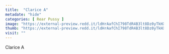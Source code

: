 ```yaml
---
title:  "Clarice A"
metadate: "hide"
categories: [ Rear Pussy ]
image: "https://external-preview.redd.it/ldHrAafChI798TdR4B3lt8Dz0yTkHXPSvADs3-b4xUE.jpg?auto=webp&s=40330ce10d256c326df804bab6612920fe7d8a03"
thumb: "https://external-preview.redd.it/ldHrAafChI798TdR4B3lt8Dz0yTkHXPSvADs3-b4xUE.jpg?width=1080&crop=smart&auto=webp&s=c9228193fef91bafb4081b9279125463a527ff62"
visit: ""
---
```

Clarice A
